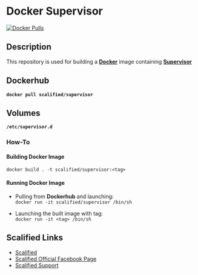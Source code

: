 # Docker Supervisor

[![Docker Pulls](https://img.shields.io/docker/pulls/scalified/supervisor.svg)](https://hub.docker.com/r/scalified/supervisor)

## Description

This repository is used for building a [**Docker**](https://www.docker.com) image containing [**Supervisor**](http://supervisord.org)

## Dockerhub

**`docker pull scalified/supervisor`**

## Volumes

**`/etc/supervisor.d`**

### How-To

#### Building Docker Image

`docker build . -t scalified/supervisor:<tag>`

#### Running Docker Image

* Pulling from **Dockerhub** and launching:  
  `docker run -it scalified/supervisor /bin/sh`

* Launching the built image with <tag> tag:  
  `docker run -it <tag> /bin/sh`

## Scalified Links

* [Scalified](http://www.scalified.com)
* [Scalified Official Facebook Page](https://www.facebook.com/scalified)
* <a href="mailto:info@scalified.com?subject=[Alpine Supervisor Docker Image]: Proposals And Suggestions">Scalified Support</a>

